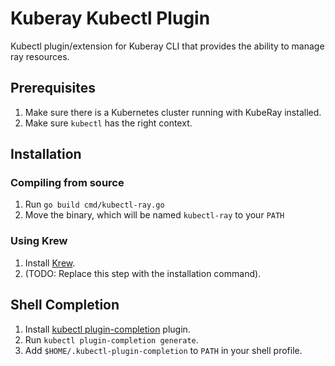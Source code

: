 # Kuberay Kubectl Plugin

Kubectl plugin/extension for Kuberay CLI that provides the ability to manage ray resources.

## Prerequisites

1. Make sure there is a Kubernetes cluster running with KubeRay installed.
2. Make sure `kubectl` has the right context.

## Installation

### Compiling from source

1. Run `go build cmd/kubectl-ray.go`
2. Move the binary, which will be named `kubectl-ray` to your `PATH`

### Using Krew

1. Install [Krew](https://krew.sigs.k8s.io/docs/user-guide/setup/install/).
2. (TODO: Replace this step with the installation command).

## Shell Completion

1. Install [kubectl plugin-completion](https://github.com/marckhouzam/kubectl-plugin_completion) plugin.
2. Run `kubectl plugin-completion generate`.
3. Add `$HOME/.kubectl-plugin-completion` to `PATH` in your shell profile.
